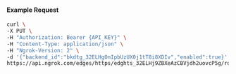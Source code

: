 <!-- Code generated for API Clients. DO NOT EDIT. -->

#### Example Request

```bash
curl \
-X PUT \
-H "Authorization: Bearer {API_KEY}" \
-H "Content-Type: application/json" \
-H "Ngrok-Version: 2" \
-d '{"backend_id":"bkdtg_32ELHgOnIpbUzUX0j1tT8i8XDIv","enabled":true}' \
https://api.ngrok.com/edges/https/edghts_32ELHj9ZBXeAzCBVjdh2uovcP5g/routes/edghtsrt_32ELHjqk3JxcHTUDOZvPhnfPnuS/backend
```
